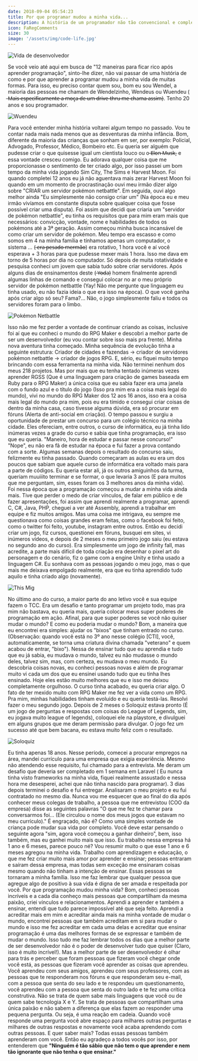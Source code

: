```yaml
---
date: 2018-09-04 05:54:23
title: Por que programar mudou a minha vida...
description: A história de um programador não tão convencional e completamente apaixonado pelo universo dos códigos.
icon: FaRegComments
size: 30
image: '/assets/img/code-life.jpg'
---
```


![Vida de desenvolvedor](/assets/img/code-life.jpg)

Se você veio até aqui em busca de "12 maneiras para ficar rico após aprender programação", sinto-lhe dizer, não vai passar de uma história de como e por que aprender a programar mudou a minha vida de muitas formas. Para isso, eu preciso contar quem sou, bom eu sou Wendel, a maioria das pessoas me chamam de Wendelzinho, Wendeus ou Wuendeu ( ̶M̶a̶i̶s̶ ̶e̶s̶p̶e̶c̶i̶f̶i̶c̶a̶m̶e̶n̶t̶e̶ ̶a̶ ̶m̶o̶ç̶a̶ ̶d̶e̶ ̶u̶m̶ ̶d̶r̶i̶v̶e̶-̶t̶h̶r̶u̶ ̶m̶e̶ ̶c̶h̶a̶m̶a̶ ̶a̶s̶s̶i̶m̶). Tenho 20 anos e sou programador.

![Wuendeu](/assets/img/wuendeu.jpeg)

Para você entender minha história voltarei algum tempo no passado. Vou te contar nada mais nada menos que as desventuras da minha infância.
Bom, diferente da maioria das crianças que sonham em ser, por exemplo: Policial, Advogado, Professor, Médico, Bombeiro etc. Eu queria ser alguém que pudesse criar o que quisesse igual um cientista louco ou o ̶E̶l̶o̶n̶ ̶M̶u̶s̶k̶, e essa vontade cresceu comigo. Eu adorava qualquer coisa que me proporcionasse o sentimento de ter criado algo, por isso passei um bom tempo da minha vida jogando Sim City, The Sims e Harvest Moon. Foi quando completei 12 anos eu já não aguentava mais zerar Harvest Moon foi quando em um momento de procrastinação ouvi meu irmão dizer algo sobre "CRIAR um servidor pokémon netbattle". Em seguida, ouvi algo melhor ainda "Eu simplesmente não consigo criar um" (Na época eu e meu irmão vivíamos em constante disputa sobre qualquer coisa que fosse possível criar uma disputa). Foi assim que decidi que criaria um "servidor de pokémon netbattle", eu tinha os requisitos que para mim eram mais que necessários: convicção, vontade, nome e habilidades de todos os pokémons até a 3ª geração. Assim começou minha busca incansável de como criar um servidor de pokémon. Meu tempo era escasso e como somos em 4 na minha família e tínhamos apenas um computador, o sistema … ( ̶e̶r̶a̶ ̶p̶e̶s̶a̶d̶o̶ ̶m̶e̶r̶m̶ã̶o̶) era rotativo, 1 hora você e aí você esperava + 3 horas para que pudesse mexer mais 1 hora. Isso me dava em torno de 5 horas por dia no computador. Só depois de muita rotatividade e pesquisa conheci um jovem que sabia tudo sobre criar servidores. Após alguns dias de ensinamentos deste ( ̶Y̶o̶d̶a̶) homem finalmente aprendi algumas linhas de comando e consegui colocar no ar o meu próprio servidor de pokémon netbattle (Yay! Não me pergunte que linguagem eu tinha usado, eu não fazia ideia o que era isso na época). O que você ganha após criar algo só seu? Fama?… Não, o jogo simplesmente faliu e todos os servidores foram para o limbo.

![Pokémon Netbattle](/assets/img/pokemon-netbattle.jpeg)

Isso não me fez perder a vontade de continuar criando as coisas, inclusive foi aí que eu conheci o mundo do RPG Maker e descobri a melhor parte de ser um desenvolvedor (eu vou contar sobre isso mais pra frente). Minha nova aventura tinha começado. Minha sequência de evolução tinha a seguinte estrutura: Criador de cidades e fazendas -> criador de servidores pokémon netbattle -> criador de jogos RPG. E, sério, eu fiquei muito tempo brincando com essa ferramenta na minha vida. Não terminei nenhum dos meus 218 projetos. Mas por mais que eu tenha tentado inúmeras vezes aprender RGSS (Que é uma linguagem para criação de games baseada em Ruby para o RPG Maker) a única coisa que eu sabia fazer era uma janela com o fundo azul e o título do jogo (Isso pra mim era a coisa mais legal do mundo), vivi no mundo do RPG Maker dos 12 aos 16 anos, isso era a coisa mais legal do mundo pra mim, pois eu era tímido e consegui criar coisas de dentro da minha casa, caso tivesse alguma dúvida, era só procurar em fóruns (Alerta de anti-social em criação).
O tempo passou e surgiu a oportunidade de prestar um concurso para um colégio técnico na minha cidade. Eles ofereciam, entre outros, o curso de informática, eu já tinha lido inúmeras vezes a grade do curso e sabia que tinha programação, era isso que eu queria. "Maneiro, hora de estudar e passar nesse concurso!" "Nope", eu não era fã de estudar na época e fui fazer a prova contando com a sorte. Algumas semanas depois o resultado do concurso saiu, felizmente eu tinha passado.
Quando começaram as aulas eu era um dos poucos que sabiam que aquele curso de informática era voltado mais para a parte de códigos. Eu queria estar ali, já os outros amiguinhos da turma, queriam muuiiito terminar e se formar, o que levaria 3 anos (E para muitos que me perguntam, sim, esses foram os 3 melhores anos da minha vida). Foi nessa época que a programação começou a mudar a minha vida ainda mais. Tive que perder o medo de criar vínculos, de falar em público e de fazer apresentações, foi assim que aprendi realmente a programar, aprendi C, C#, Java, PHP, cheguei a ver até Assembly, aprendi a trabalhar em equipe e fiz muitos amigos. Mas uma coisa me intrigava, eu sempre me questionava como coisas grandes eram feitas, como o facebook foi feito, como o twitter foi feito, youtube, instagram entre outros. Então eu decidi criar um jogo, fiz cursos, questionei em fóruns, busquei em sites, vi inúmeros vídeos, e depois de 2 meses o meu primeiro jogo saiu (eu estava no segundo ano do curso). Era simplesmente um jogo de infinity fall, mas acredite, a parte mais difícil de toda criação era desenhar o pixel art do personagem e do cenário, fiz o game com a engine Unity e tinha usado a linguagem C#. Eu sonhava com as pessoas jogando o meu jogo, mas o que mais me deixava empolgado realmente, era que eu tinha aprendido tudo aquilo e tinha criado algo (novamente).

![This Mig](/assets/img/this-mig.jpeg)

No último ano do curso, a maior parte do ano letivo você e sua equipe fazem o TCC. Era um desafio e tanto programar um projeto todo, mas pra mim não bastava, eu queria mais, queria colocar meus super poderes de programação em ação. Afinal, para que super poderes se você não quiser mudar o mundo? E como eu poderia mudar o mundo? Bom, a maneira que eu encontrei era simples: ajudar os "bixos" que tinham entrado no curso. (Observação: quando você está no 3º ano nesse colégio [CTI], você, automaticamente, se torna uma criatura divina chamada "veterano" e quem acabou de entrar, "bixo"). Nessa de ensinar tudo que eu aprendia e tudo que eu já sabia, eu mudava o mundo, talvez eu não mudasse o mundo deles, talvez sim, mas, com certeza, eu mudava o meu mundo. Eu descobria coisas novas, eu conheci pessoas novas e além de programar muito vi cada um dos que eu ensinei usando tudo que eu tinha lhes ensinado. Hoje eles estão muito melhores que eu e isso me deixou completamente orgulhoso.
O curso tinha acabado, eu queria criar algo. O fato de ter mexido muito com RPG Maker me fez ver a vida como um RPG. Pra mim, minhas habilidades tinham evoluído e eu queria testá-las. Resolvi fazer o meu segundo jogo. Depois de 2 meses o Soloquiz estava pronto (É um jogo de perguntas e respostas com coisas do League of Legends, sim, eu jogava muito league of legends), coloquei ele na playstore, e divulguei em alguns grupos que me deram permissão para divulgar. O jogo fez um sucesso até que bem bacana, eu estava muito feliz com o resultado.

![Soloquiz](/assets/img/soloquiz.png)

Eu tinha apenas 18 anos. Nesse período, comecei a procurar empregos na área, mandei currículo para uma empresa que exigia experiência. Mesmo não atendendo esse requisito, fui chamado para a entrevista. Me deram um desafio que deveria ser completado em 1 semana em Laravel ( Eu nunca tinha visto frameworks na minha vida, fiquei realmente assustado e nessa hora me desesperei, achei que não tinha nascido para programar). 3 dias depois terminei o desafio e fui entregar. Analisaram o meu projeto e eu fui contratado no mesmo dia. Nunca vou me esquecer que ao final do dia após conhecer meus colegas de trabalho, a pessoa que me entrevistou (COO da empresa) disse as seguintes palavras "O que me fez te chamar para conversarmos foi… (Ele circulou o nome dos meus jogos que estavam no meu currículo)." É engraçado, não é? Como uma simples vontade de criança pode mudar sua vida por completo. Você deve estar pensando o seguinte agora "sim, agora você começou a ganhar dinheiro", bem, isso também, mas eu ganhei muito mais que isso. Eu trabalho nessa empresa há 1 ano e 6 meses, parece pouco né? Vou resumir muito o que esse 1 ano e 6 meses agregou na minha vida.
Trabalho com aprendizagem e educação, o que me fez criar muito mais amor por aprender e ensinar; pessoas entraram e saíram dessa empresa, mas todas sem exceção me ensinaram coisas mesmo quando não tinham a intenção de ensinar. Essas pessoas se tornaram a minha família. Isso me faz lembrar que qualquer pessoa que agregue algo de positivo à sua vida é digna de ser amada e respeitada por você.
Por que programação mudou minha vida? Bom, conheci pessoas incríveis e a cada dia conheço mais pessoas que compartilham da mesma paixão, criei vínculos e relacionamentos. Aprendi a aprender e também a ensinar, entendi que tudo parece impossível até que seja feito. Aprendi a acreditar mais em mim e acreditar ainda mais na minha vontade de mudar o mundo, encontrei pessoas que também acreditam em si para mudar o mundo e isso me fez acreditar em cada uma delas e acreditar que ensinar programação é uma das melhores formas de se expressar e também de mudar o mundo.
Isso tudo me faz lembrar todos os dias que a melhor parte de ser desenvolvedor não é o poder de desenvolver tudo que quiser (Claro, isso é muito incrível!). Mas a melhor parte de ser desenvolvedor é olhar para trás e perceber que foram pessoas que fizeram você chegar onde você está, as pessoas que fizeram você aprender as coisas que aprendeu. Você aprendeu com seus amigos, aprendeu com seus professores, com as pessoas que te responderam nos fóruns e que responderam seu e-mail, com a pessoa que senta do seu lado e te respondeu um questionamento, você aprendeu com a pessoa que senta do outro lado e te fez uma crítica construtiva. Não se trata de quem sabe mais linguagens que você ou de quem sabe tecnologia X e Y. Se trata de pessoas que compartilham uma única paixão e não sabem a diferença que elas fazem ao responder uma pequena pergunta. Ou seja, é uma reação em cadeia. Quando você responde uma pergunta você abre espaço para milhares outras perguntas e milhares de outras respostas e novamente você acaba aprendendo com outras pessoas. E quer saber mais? Todas essas pessoas também aprenderam com você. Então eu agradeço a todos vocês por isso, por entenderem que <strong>"Ninguém é tão sábio que não tem o que aprender e nem tão ignorante que não tenha o que ensinar."</strong>
